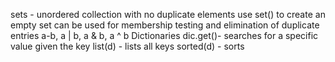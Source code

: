 sets - unordered collection with no duplicate elements
use set() to create an empty set
can be used for membership testing and elimination of duplicate entries
a-b, a | b, a & b, a ^ b
Dictionaries
dic.get()- searches for a specific value given the key
list(d) - lists all keys
sorted(d) - sorts

